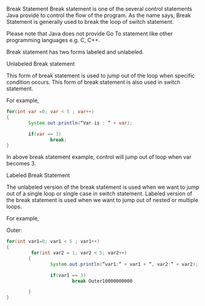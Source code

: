 Break Statement
Break statement is one of the several control statements Java provide to control the flow of the program. As the name says, Break Statement is generally used to break the loop of switch statement.

Please note that Java does not provide Go To statement like other programming languages e.g. C, C++.

Break statement has two forms labeled and unlabeled.

Unlabeled Break statement

This form of break statement is used to jump out of the loop when specific condition occurs. This form of break statement is also used in switch statement.

For example,

```Java
for(int var =0; var < 5 ; var++)
{
        System.out.println(“Var is : “ + var);

        if(var == 3)
                break;
}
```
In above break statement example, control will jump out of loop when var becomes 3.

Labeled Break Statement

The unlabeled version of the break statement is used when we want to jump out of a single loop or single case in switch statement. Labeled version of the break statement is used when we want to jump out of nested or multiple loops.

For example,

Outer:
```Java
for(int var1=0; var1 < 5 ; var1++)
{
         for(int var2 = 1; var2 < 5; var2++)
        {
                System.out.println(“var1:” + var1 + “, var2:” + var2);

                if(var1 == 3)
                        break Outer10000000000

        }
}
```

